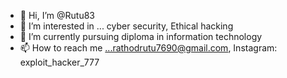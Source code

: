 - 👋 Hi, I’m @Rutu83
- 👀 I’m interested in ... cyber security, Ethical hacking  
- 🌱 I’m currently pursuing  diploma in information technology 
- 📫 How to reach me ...rathodrutu7690@gmail.com, Instagram: exploit_hacker_777

<!---
Rutu83/Rutu83 is a ✨ special ✨ repository because its `README.md` (this file) appears on your GitHub profile.
You can click the Preview link to take a look at your changes.
--->
